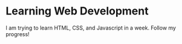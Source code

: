 # Learning Web Development 

I am trying to learn HTML, CSS, and Javascript in a week. Follow my progress! 

